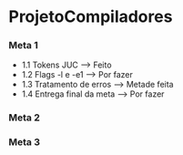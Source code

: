 # ProjetoCompiladores

### Meta 1
*   1.1 Tokens JUC --> Feito
*   1.2 Flags -l e -e1 --> Por fazer
*   1.3 Tratamento de erros --> Metade feita
*   1.4 Entrega final da meta --> Por fazer


### Meta 2




### Meta 3